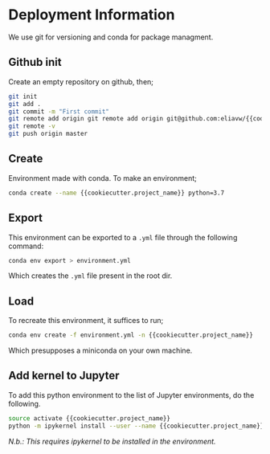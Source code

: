 # Deployment Information

We use git for versioning and conda for package managment.

## Github init

Create an empty repository on github, then;

```bash
git init
git add .
git commit -m "First commit"
git remote add origin git remote add origin git@github.com:eliavw/{{cookiecutter.project_name}}.git
git remote -v
git push origin master
```

## Create

Environment made with conda. To make an environment;

```bash
conda create --name {{cookiecutter.project_name}} python=3.7
```

## Export
This environment can be exported to a `.yml` file through the following command:

```bash
conda env export > environment.yml
```

Which creates the `.yml` file present in the root dir.


## Load
To recreate this environment, it suffices to run;

```bash
conda env create -f environment.yml -n {{cookiecutter.project_name}} 
```

Which presupposes a miniconda on your own machine.

## Add kernel to Jupyter

To add this python environment to the list of Jupyter environments, do the following. 
```bash
source activate {{cookiecutter.project_name}}
python -m ipykernel install --user --name {{cookiecutter.project_name}} --display-name "{{cookiecutter.project_name}}"
```

_N.b.: This requires ipykernel to be installed in the environment._
